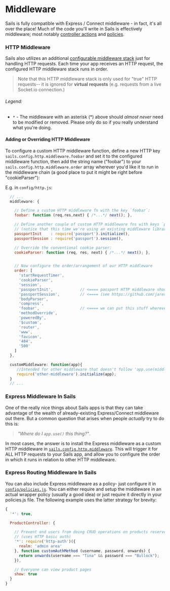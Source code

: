 # Middleware

Sails is fully compatible with Express / Connect middleware - in fact, it's all over the place!  Much of the code you'll write in Sails is effectively middleware; most notably [controller actions](http://sailsjs.org/documentation/concepts/Controllers?q=actions) and [policies](http://sailsjs.org/documentation/concepts/Policies).


### HTTP Middleware

Sails also utilizes an additional [configurable middleware stack](http://sailsjs.org/documentation/concepts/Middleware?q=adding-or-overriding-http-middleware) just for handling HTTP requests.  Each time your app receives an HTTP request, the configured HTTP middleware stack runs in order.

> Note that this HTTP middleware stack is only used for "true" HTTP requests-- it is ignored for **virtual requests** (e.g. requests from a live Socket.io connection.)


###### Legend:

+ `*` - The middleware with an asterisk (*) above should _almost never_ need to be modified or removed. Please only do so if you really understand what you're doing.



#### Adding or Overriding HTTP Middleware

To configure a custom HTTP middleware function, define a new HTTP key `sails.config.http.middleware.foobar` and set it to the configured middleware function, then add the string name ("foobar") to your `sails.config.http.middleware.order` array wherever you'd like it to run in the middleware chain (a good place to put it might be right before "cookieParser"):

E.g. in `config/http.js`:

```js
  // ...
  middleware: {

    // Define a custom HTTP middleware fn with the key `foobar`:
    foobar: function (req,res,next) { /*...*/ next(); },

    // Define another couple of custom HTTP middleware fns with keys `passportInit` and `passportSession`
    // (notice that this time we're using an existing middleware library from npm)
    passportInit    : require('passport').initialize(),
    passportSession : require('passport').session(),

    // Override the conventional cookie parser:
    cookieParser: function (req, res, next) { /*...*/ next(); },


    // Now configure the order/arrangement of our HTTP middleware
    order: [
      'startRequestTimer',
      'cookieParser',
      'session',
      'passportInit',            // <==== passport HTTP middleware should run after "session"
      'passportSession',         // <==== (see https://github.com/jaredhanson/passport#middleware)
      'bodyParser',
      'compress',
      'foobar',                  // <==== we can put this stuff wherever we want
      'methodOverride',
      'poweredBy',
      '$custom',
      'router',
      'www',
      'favicon',
      '404',
      '500'
    ]
  },

  customMiddleware: function(app){
     //Intended for other middleware that doesn't follow 'app.use(middleware)' convention
     require('other-middleware').initialize(app);
  }
  // ...
```


### Express Middleware In Sails

One of the really nice things about Sails apps is that they can take advantage of the wealth of already-existing Express/Connect middleware out there.  But a common question that arises when people _actually_ try to do this is:

> _"Where do I `app.use()` this thing?"_.

In most cases, the answer is to install the Express middleware as a custom HTTP middleware in [`sails.config.http.middleware`](http://sailsjs.org/documentation/reference/sails.config/sails.config.http.html).  This will trigger it for ALL HTTP requests to your Sails app, and allow you to configure the order in which it runs in relation to other HTTP middleware.

### Express Routing Middleware In Sails

You can also include Express middleware as a policy- just configure it in [`config/policies.js`](http://sailsjs.org/documentation/reference/sails.config/sails.config.policies.html).  You can either require and setup the middleware in an actual wrapper policy (usually a good idea) or just require it directly in your policies.js file.  The following example uses the latter strategy for brevity:

```js
{
  '*': true,

  ProductController: {

    // Prevent end users from doing CRUD operations on products reserved for admins
    // (uses HTTP basic auth)
    '*': require('http-auth')({
      realm: 'admin area'
    }, function customAuthMethod (username, password, onwards) {
      return onwards(username === "Tina" && password === "Bullock");
    }),

    // Everyone can view product pages
    show: true
  }
}
```



<!--

  TODO:

### Advanced Express Middleware In Sails

You can actually do this in a few different ways, depending on your needs.



Generally, the following best-practices apply:

If you want a middleware function

+ If you want a piece of middleware to run only when your app's explicit or blueprint routes are matched, you should include it as a policy.
+ this will run passport for all incoming http requests, including images, css, etc.

If you want a middleware function to run for all you should include it at the top of your `config/routes.js` as a wildcard route.  for your controller (both HTTP and virtual) requests
-->






<docmeta name="displayName" value="Middleware">
